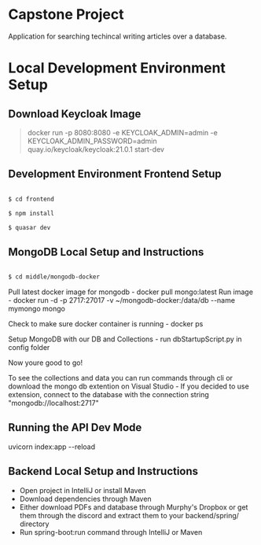 # Capstone Project
 Application for searching techincal writing articles over a database. 


# Local Development Environment Setup

## Download Keycloak Image

>  docker run -p 8080:8080 -e KEYCLOAK_ADMIN=admin -e KEYCLOAK_ADMIN_PASSWORD=admin quay.io/keycloak/keycloak:21.0.1 start-dev

## Development Environment Frontend Setup

```bash

$ cd frontend

$ npm install

$ quasar dev

```

## MongoDB Local Setup and Instructions

```bash

$ cd middle/mongodb-docker

```

Pull latest docker image for mongodb
    - docker pull mongo:latest
Run image
    - docker run -d -p 2717:27017 -v ~/mongodb-docker:/data/db --name mymongo mongo

Check to make sure docker container is running
    - docker ps

Setup MongoDB with our DB and Collections 
    - run dbStartupScript.py in config folder

Now youre good to go! 

To see the collections and data you can run commands through cli or download the mongo db extention on Visual Studio
    - If you decided to use extension, connect to the database with the connection string "mongodb://localhost:2717"

## Running the API Dev Mode

uvicorn index:app --reload

## Backend Local Setup and Instructions
- Open project in IntelliJ or install Maven
- Download dependencies through Maven
- Either download PDFs and database through Murphy's Dropbox or get them through the discord and extract them to your backend/spring/ directory
- Run spring-boot:run command through IntelliJ or Maven
